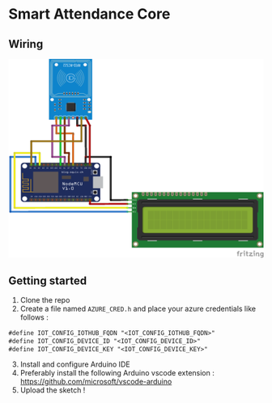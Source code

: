 # Smart Attendance Core

## Wiring
![Wiring Diagram](./wiring.png)

## Getting started

1. Clone the repo
2. Create a file named `AZURE_CRED.h` and place your azure credentials like follows :
 ```
#define IOT_CONFIG_IOTHUB_FQDN "<IOT_CONFIG_IOTHUB_FQDN>"
#define IOT_CONFIG_DEVICE_ID "<IOT_CONFIG_DEVICE_ID>"
#define IOT_CONFIG_DEVICE_KEY "<IOT_CONFIG_DEVICE_KEY>" 
 ```
3. Install and configure Arduino IDE
4. Preferably install the following Arduino vscode extension : https://github.com/microsoft/vscode-arduino
5. Upload the sketch !   